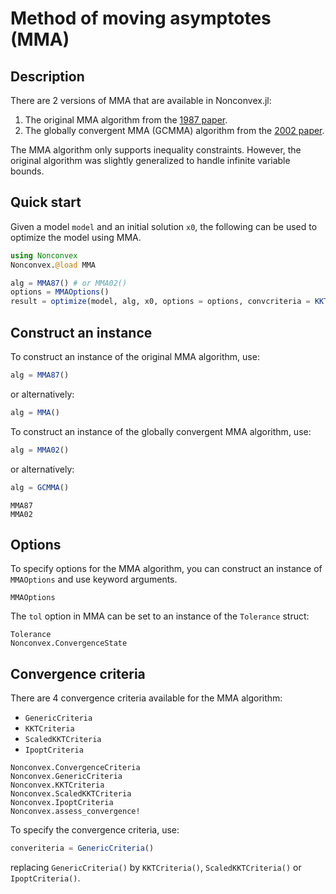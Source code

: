 # Method of moving asymptotes (MMA)

## Description

There are 2 versions of MMA that are available in Nonconvex.jl:
1. The original MMA algorithm from the [1987 paper](https://onlinelibrary.wiley.com/doi/abs/10.1002/nme.1620240207).
2. The globally convergent MMA (GCMMA) algorithm from the [2002 paper](https://epubs.siam.org/doi/abs/10.1137/S1052623499362822).

The MMA algorithm only supports inequality constraints. However, the original algorithm was slightly generalized to handle infinite variable bounds.

## Quick start

Given a model `model` and an initial solution `x0`, the following can be used to optimize the model using MMA.
```julia
using Nonconvex
Nonconvex.@load MMA

alg = MMA87() # or MMA02()
options = MMAOptions()
result = optimize(model, alg, x0, options = options, convcriteria = KKTCriteria())
```

## Construct an instance

To construct an instance of the original MMA algorithm, use:
```julia
alg = MMA87()
```
or alternatively:
```julia
alg = MMA()
```

To construct an instance of the globally convergent MMA algorithm, use:
```julia
alg = MMA02()
```
or alternatively:
```julia
alg = GCMMA()
```

```@docs
MMA87
MMA02
```

## Options

To specify options for the MMA algorithm, you can construct an instance of `MMAOptions` and use keyword arguments.
```@docs
MMAOptions
```
The `tol` option in MMA can be set to an instance of the `Tolerance` struct:
```@docs
Tolerance
Nonconvex.ConvergenceState
```

## Convergence criteria

There are 4 convergence criteria available for the MMA algorithm:
- `GenericCriteria`
- `KKTCriteria`
- `ScaledKKTCriteria`
- `IpoptCriteria`

```@docs
Nonconvex.ConvergenceCriteria
Nonconvex.GenericCriteria
Nonconvex.KKTCriteria
Nonconvex.ScaledKKTCriteria
Nonconvex.IpoptCriteria
Nonconvex.assess_convergence!
```

To specify the convergence criteria, use:
```julia
converiteria = GenericCriteria()
```
replacing `GenericCriteria()` by `KKTCriteria()`, `ScaledKKTCriteria()` or `IpoptCriteria()`.
